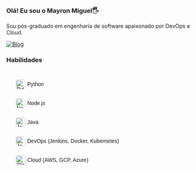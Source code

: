 ### Olá! Eu sou o Mayron Miguel🖐️

Sou pós-graduado em engenharia de software apaixonado por DevOps e Cloud.

[![Blog](https://img.shields.io/badge/LinkedIn-0077B5?style=for-the-badge&logo=linkedin&logoColor=white/)](https://linkedin.com/in/mayron-miguel-de-freitas/)

### Habilidades

<div style="font-family: Arial, sans-serif; line-height: 1.0; padding: 15px;">

<div style="display: flex; align-items: center; margin-bottom: 5px; padding: 10px; border-radius: 8px;">
    <img src="https://upload.wikimedia.org/wikipedia/commons/c/c3/Python-logo-notext.svg" alt="Python Logo" style="width: 25px; height: 25px; margin-right: 5px; border-radius: 5px;">
    <span>Python</span>
</div>

<div style="display: flex; align-items: center; margin-bottom: 5px; padding: 10px; border-radius: 8px;">
    <img src="https://upload.wikimedia.org/wikipedia/commons/d/d9/Node.js_logo.svg" alt="Node.js Logo" style="width: 25px; height: 25px; margin-right: 5px; border-radius: 5px;">
    <span>Node.js</span>
</div>

<div style="display: flex; align-items: center; margin-bottom: 5px; padding: 10px; border-radius: 8px;">
    <img src="https://upload.wikimedia.org/wikipedia/en/3/30/Java_programming_language_logo.svg" alt="Java Logo" style="width: 25px; height: 25px; margin-right: 5px; border-radius: 5px;">
    <span>Java</span>
</div>

<div style="display: flex; align-items: center; margin-bottom: 5px; padding: 10px; border-radius: 8px;">
    <img src="https://upload.wikimedia.org/wikipedia/commons/e/e9/Jenkins_logo.svg" alt="Jenkins Logo" style="width: 25px; height: 25px; margin-right: 5px; border-radius: 5px;">
    <span>DevOps (Jenkins, Docker, Kubernetes)</span>
</div>

<div style="display: flex; align-items: center; margin-bottom: 5px; padding: 10px; border-radius: 8px;">
    <img src="https://upload.wikimedia.org/wikipedia/commons/9/93/Amazon_Web_Services_Logo.svg" alt="Cloud Logo" style="width: 25px; height: 25px; margin-right: 5px; border-radius: 5px;">
    <span>Cloud (AWS, GCP, Azure)</span>
</div>

</div>



  
  

